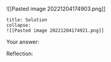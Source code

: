 ![[Pasted image 20221204174903.png]]


```ad-note
title: Solution
collapse:
![[Pasted image 20221204174921.png]]

```

Your answer:

Reflection:
